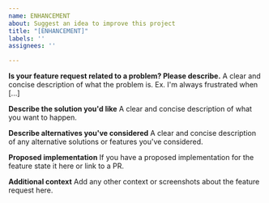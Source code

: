 ```yaml
---
name: ENHANCEMENT
about: Suggest an idea to improve this project
title: "[ENHANCEMENT]"
labels: ''
assignees: ''

---
```


**Is your feature request related to a problem? Please describe.**
A clear and concise description of what the problem is. Ex. I'm always frustrated when [...]

**Describe the solution you'd like**
A clear and concise description of what you want to happen.

**Describe alternatives you've considered**
A clear and concise description of any alternative solutions or features you've considered.

**Proposed implementation**
If you have a proposed implementation for the feature state it here or link to a PR.

**Additional context**
Add any other context or screenshots about the feature request here.
